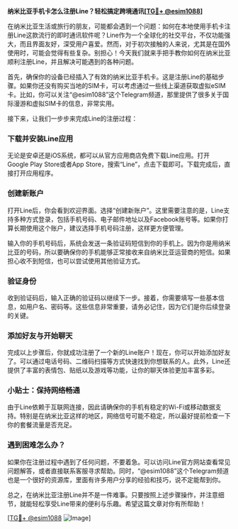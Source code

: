 **纳米比亚手机卡怎么注册Line？轻松搞定跨境通讯[[TG💪+ @esim1088](https://t.me/s/esim1088)]**

在纳米比亚生活或旅行的朋友，可能都会遇到一个问题：如何在本地使用手机卡注册Line这款流行的即时通讯软件呢？Line作为一个全球化的社交平台，不仅功能强大，而且界面友好，深受用户喜爱。然而，对于初次接触的人来说，尤其是在国外使用时，可能会觉得有些复杂。别担心！今天我们就来手把手教你如何在纳米比亚顺利注册Line，并且解决可能遇到的各种问题。

首先，确保你的设备已经插入了有效的纳米比亚手机卡。这是注册Line的基础步骤。如果你还没有购买当地的SIM卡，可以考虑通过一些线上渠道获取虚拟eSIM卡。比如，你可以关注“@esim1088”这个Telegram频道，那里提供了很多关于国际漫游和虚拟SIM卡的信息，非常实用。

接下来，让我们一步步来完成Line的注册过程：

### 下载并安装Line应用

无论是安卓还是iOS系统，都可以从官方应用商店免费下载Line应用。打开Google Play Store或者App Store，搜索“Line”，点击下载即可。下载完成后，直接打开应用程序。

### 创建新账户

打开Line后，你会看到欢迎界面。选择“创建新账户”。这里需要注意的是，Line支持多种方式登录，包括手机号码、电子邮件地址以及Facebook账号等。如果你打算长期使用这个账户，建议选择手机号码注册，这样更方便管理。

输入你的手机号码后，系统会发送一条验证码短信到你的手机上。因为你是用纳米比亚的号码，所以要确保你的手机能够正常接收来自纳米比亚运营商的短信。如果担心收不到短信，也可以尝试使用其他验证方式。

### 验证身份

收到验证码后，输入正确的验证码以继续下一步。接着，你需要填写一些基本信息，如用户名、密码等。这些信息非常重要，请务必记住，因为它们是你后续登录的关键。

### 添加好友与开始聊天

完成以上步骤后，你就成功注册了一个新的Line账户！现在，你可以开始添加好友了。可以通过电话号码、二维码扫描等方式快速找到你想联系的人。此外，Line还提供了丰富的表情包、贴纸以及游戏等功能，让你的聊天体验更加丰富多彩。

### 小贴士：保持网络畅通

由于Line依赖于互联网连接，因此请确保你的手机有稳定的Wi-Fi或移动数据支持。特别是在纳米比亚这样的地区，网络信号可能不稳定，所以最好提前检查一下你的套餐流量是否充足。

### 遇到困难怎么办？

如果你在注册过程中遇到了任何问题，不要着急。可以访问Line官方网站查看常见问题解答，或者直接联系客服寻求帮助。同时，“@esim1088”这个Telegram频道也是一个很好的资源库，里面有许多用户分享的经验和技巧，说不定能帮到你。

总之，在纳米比亚注册Line并不是一件难事。只要按照上述步骤操作，并注意细节，就能轻松享受Line带来的便利与乐趣。希望这篇文章对你有所帮助！

[[TG💪+ @esim1088](https://t.me/s/esim1088) ![Image](https://i.postimg.cc/4NQfJmqS/Snipaste-2025-05-13-00-14-12.png)]